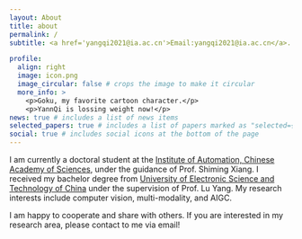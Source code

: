 ```yaml
---
layout: About
title: about
permalink: /
subtitle: <a href='yangqi2021@ia.ac.cn'>Email:yangqi2021@ia.ac.cn</a>. Address: Beijing, China

profile:
  align: right
  image: icon.png
  image_circular: false # crops the image to make it circular
  more_info: >
    <p>Goku, my favorite cartoon character.</p>
    <p>YannQi is lossing weight now!</p>
news: true # includes a list of news items
selected_papers: true # includes a list of papers marked as "selected={true}"
social: true # includes social icons at the bottom of the page
---
```


I am currently a doctoral student at the [Institute of Automation, Chinese Academy of Sciences](http://www.ia.cas.cn/), under the guidance of Prof. Shiming Xiang. I received my bachelor degree from [University of Electronic Science and Technology of China](https://www.uestc.edu.cn/) under the supervision of Prof. Lu Yang.  My research interests include computer vision, multi-modality, and AIGC.

I am happy to cooperate and share with others. If you are interested in my research area, please contact to me via email!
